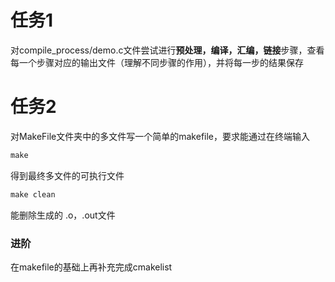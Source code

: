 # 任务1

对compile_process/demo.c文件尝试进行**预处理，编译，汇编，链接**步骤，查看每一个步骤对应的输出文件（理解不同步骤的作用），并将每一步的结果保存

# 任务2

对MakeFile文件夹中的多文件写一个简单的makefile，要求能通过在终端输入

```makefile
make
```

得到最终多文件的可执行文件

```makefile
make clean
```

能删除生成的 .o，.out文件

### 进阶

在makefile的基础上再补充完成cmakelist

